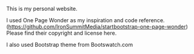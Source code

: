 This is my personal website.


I used One Page Wonder as my inspiration and code reference.(https://github.com/IronSummitMedia/startbootstrap-one-page-wonder) Please find their copyright and license here. 


I also used Bootstrap theme from Bootswatch.com




